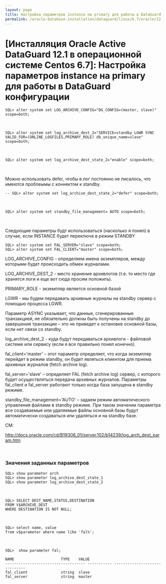 ```yaml
---
layout: page
title: Настройка параметров instance на primary для работы в DataGuard конфигурации
permalink: /oracle-database-installation/dataguard/linux/6.7/oracle/12.1/setup-instance-parameters-to-work-in-dataguard/
---
```


# [Инсталляция Oracle Active DataGuard 12.1 в операционной системе Centos 6.7]: Настройка параметров instance на primary для работы в DataGuard конфигурации



	SQL> alter system set LOG_ARCHIVE_CONFIG="DG_CONFIG=(master, slave)" scope=both;

<br/>

	SQL> alter system set log_archive_dest_2="SERVICE=standby LGWR SYNC VALID_FOR=(ONLINE_LOGFILES,PRIMARY_ROLE) db_unique_name=slave" scope=both;

<br/>

	SQL> alter system set log_archive_dest_state_2="enable" scope=both;

<br/>


Можно использовать defer, чтобы в лог постоянно не писалось, что имеются проблеымы с коннектом к standby.

	-- SQL> alter system set log_archive_dest_state_2="defer" scope=both;

<br/>

	SQL> alter system set standby_file_management= AUTO scope=both;

<br/>


Следующие параметры будт использоваться (насколько я понял) в случае, если INSTANCE будет переключе в режим STANDBY

	SQL> alter system set FAL_SERVER="slave" scope=both;
	SQL> alter system set FAL_CLIENT="master" scope=both;



LOG_ARCHIVE_CONFIG - определяем имена экземпляров, между которыми будет происходить обмен журналами.

LOG_ARCHIVE_DEST_2 - место хранение архивлогов (т.е. то место где хранятся логи и еще вот сюда просим положить).


PRIMARY_ROLE - экземпляр является основной базой

LGWR - мы будем передавать архивные журналы на standby сервер с помощью процесса LGWR.

Параметр ASYNC указывает, что данные, сгенерированные транзакцией, не обязательно должны быть получены на standby до завершения транзакции – это не приведет к остановке основной базы, если нет связи со standby.

log_archive_dest_2 - куда будут передаваться архивлоги - файловой системе или сервису (если я все правильно понял конечно).

fal_client='master' – этот параметр определяет, что когда экземпляр перейдет в режим standby, он будет являться клиентом для приема архивных журналов (fetch archive log).


fal_server='slave' – определяет FAL (fetch archive log) сервер, с которого будет осуществляться передача архивных журналов. Параметры fal_client и fal_server работают только когда база запущена в standby режиме.

standby_file_management='AUTO' – задаем режим автоматического управления файлами в standby режиме. При таком значении параметра все создаваемые или удаляемые файлы основной базы будут автоматически создаваться или удаляться и на standby базе.


СМ:  

http://docs.oracle.com/cd/B19306_01/server.102/b14239/log_arch_dest_param.htm

<br/>

###	Значения заданных параметров


	SQL> show parameter arch
	SQL> show parameter log_archive_dest_state_1
	SQL> show parameter log_archive_dest_state_2

<br/>

	SQL> SELECT DEST_NAME,STATUS,DESTINATION
	FROM V$ARCHIVE_DEST
	WHERE DESTINATION IS NOT NULL;

<br/>

	SQL> select name, value
	from v$parameter where name like 'fal%';

<br/>

	SQL>  show parameter fal;

	NAME				     TYPE	 VALUE
	------------------------------------ ----------- ------------------------------
	fal_client			     string	 slave
	fal_server			     string	 master
